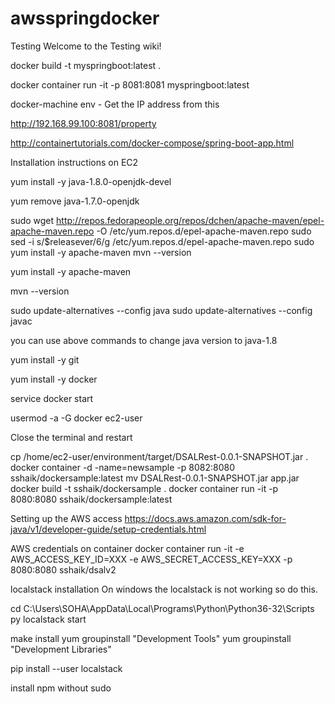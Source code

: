 # awsspringdocker

Testing
Welcome to the Testing wiki!

docker build -t myspringboot:latest .

docker container run -it -p 8081:8081 myspringboot:latest

docker-machine env - Get the IP address from this

http://192.168.99.100:8081/property

http://containertutorials.com/docker-compose/spring-boot-app.html

Installation instructions on EC2

yum install -y java-1.8.0-openjdk-devel

yum remove java-1.7.0-openjdk

sudo wget http://repos.fedorapeople.org/repos/dchen/apache-maven/epel-apache-maven.repo -O /etc/yum.repos.d/epel-apache-maven.repo
sudo sed -i s/\$releasever/6/g /etc/yum.repos.d/epel-apache-maven.repo
sudo yum install -y apache-maven
mvn --version

yum install -y apache-maven

mvn --version

sudo update-alternatives --config java sudo update-alternatives --config javac

you can use above commands to change java version to java-1.8

yum install -y git

yum install -y docker

service docker start

usermod -a -G docker ec2-user

Close the terminal and restart


cp /home/ec2-user/environment/target/DSALRest-0.0.1-SNAPSHOT.jar .
 docker container -d -name=newsample -p 8082:8080 sshaik/dockersample:latest 
 mv DSALRest-0.0.1-SNAPSHOT.jar  app.jar
 docker build -t sshaik/dockersample .
 docker container run -it -p 8080:8080 sshaik/dockersample:latest


Setting up the AWS access 
https://docs.aws.amazon.com/sdk-for-java/v1/developer-guide/setup-credentials.html

AWS credentials on container
docker container run -it -e AWS_ACCESS_KEY_ID=XXX -e AWS_SECRET_ACCESS_KEY=XXX -p 8080:8080 sshaik/dsalv2


localstack installation
On windows the localstack is not working so do this.

cd C:\Users\SOHA\AppData\Local\Programs\Python\Python36-32\Scripts
py localstack start

make install
yum groupinstall "Development Tools"
yum groupinstall "Development Libraries"


pip install --user localstack

install npm without sudo

